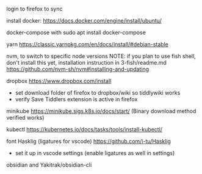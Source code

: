 login to firefox to sync

install docker:
https://docs.docker.com/engine/install/ubuntu/

docker-compose with
sudo apt  install docker-compose 

yarn
https://classic.yarnpkg.com/en/docs/install/#debian-stable

nvm, to switch to specific node versions
NOTE: if you plan to use fish shell, don't install this yet, installation instruction in 3-fish/readme.md
https://github.com/nvm-sh/nvm#installing-and-updating

dropbox
https://www.dropbox.com/install
+ set download folder of firefox to dropbox/wiki so tiddlywiki works
+ verify Save Tiddlers extension is active in firefox

minikube
https://minikube.sigs.k8s.io/docs/start/
(Binary download method verified works)

kubectl
https://kubernetes.io/docs/tasks/tools/install-kubectl/

font Hasklig (ligatures for vscode)
https://github.com/i-tu/Hasklig
+ set it up in vscode settings (enable ligatures as well in settings)

obsidian and Yakitrak/obsidian-cli



